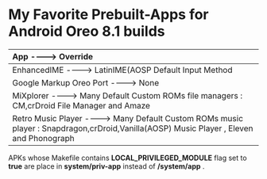 # My Favorite Prebuilt-Apps for Android Oreo 8.1 builds

| __App ----> Override__ |
| :---------------------- |
| EnhancedIME ----> LatinIME(AOSP Default Input Method |
| Google Markup Oreo Port ----> None |
| MiXplorer               ----> Many Default Custom ROMs file managers : CM,crDroid File Manager and Amaze |
| Retro Music Player      ----> Many Default Custom ROMs music player  : Snapdragon,crDroid,Vanilla(AOSP) Music Player , Eleven and Phonograph |

APKs whose Makefile contains __LOCAL_PRIVILEGED_MODULE__ flag set to __true__ are place in __system/priv-app__ instead of __/system/app__ .
